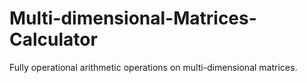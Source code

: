 # Multi-dimensional-Matrices-Calculator
Fully operational arithmetic operations on multi-dimensional matrices.
